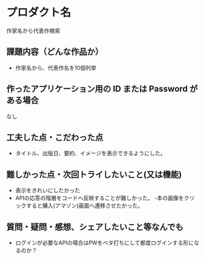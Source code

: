 # プロダクト名

作家名から代表作検索

## 課題内容（どんな作品か）

- 作家名から、代表作名を10個列挙

## 作ったアプリケーション用の ID または Password がある場合

なし

## 工夫した点・こだわった点

- タイトル、出版日、要約、イメージを表示できるようにした。


## 難しかった点・次回トライしたいこと(又は機能)

- 表示をきれいにしたかった
- APIの応答の階層をコードへ反映することが難しかった。
-本の画像をクリックすると購入(アマゾン)画面へ遷移させたかった。

## 質問・疑問・感想、シェアしたいこと等なんでも

- ログインが必要なAPIの場合はPWをベタ打ちにして都度ログインする形になるのか？
